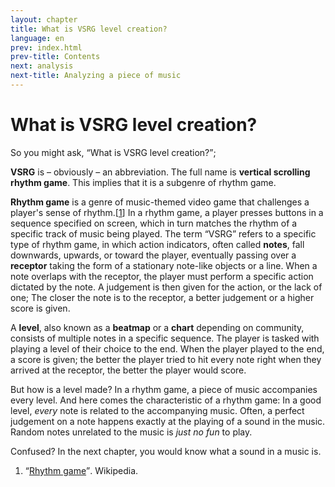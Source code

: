 ```yaml
---
layout: chapter
title: What is VSRG level creation?
language: en
prev: index.html
prev-title: Contents
next: analysis
next-title: Analyzing a piece of music
---
```


# What is VSRG level creation?

So you might ask, <q>What is VSRG level creation?</q>;

**VSRG** is &ndash; obviously &ndash; an abbreviation. The full name is
**vertical scrolling rhythm game**. This implies that it is a subgenre
of rhythm game.

**Rhythm game** is a genre of music-themed video game that challenges
a player's sense of rhythm.\[[1]\] In a rhythm game, a player presses
buttons in a sequence specified on screen, which in turn matches the
rhythm of a specific track of music being played. The term <q>VSRG</q>
refers to a specific type of rhythm game, in which action indicators,
often called **notes**, fall downwards, upwards, or toward the player,
eventually passing over a **receptor** taking the form of a stationary
note-like objects or a line. When a note overlaps with the receptor,
the player must perform a specific action dictated by the note. A
judgement is then given for the action, or the lack of one; The closer
the note is to the receptor, a better judgement or a higher score is
given.

A **level**, also known as a **beatmap** or a **chart** depending on
community, consists of multiple notes in a specific sequence. The
player is tasked with playing a level of their choice to the end. When
the player played to the end, a score is given; the better the player
tried to hit every note right when they arrived at the receptor, the
better the player would score.

But how is a level made? In a rhythm game, a piece of music accompanies
every level. And here comes the characteristic of a rhythm game: In a
good level, *every* note is related to the accompanying music. Often, a
perfect judgement on a note happens exactly at the playing of a sound
in the music. Random notes unrelated to the music is *just no fun* to
play.

Confused? In the next chapter, you would know what a sound in a music
is.

<div class="references" markdown="1">

1. <q>[Rhythm game][1]</q>. Wikipedia.

</div>

[1]: https://en.wikipedia.org/wiki/Rhythm_game
